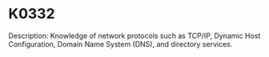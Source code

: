 # K0332
Description: Knowledge of network protocols such as TCP/IP, Dynamic Host Configuration, Domain Name System (DNS), and directory services.
